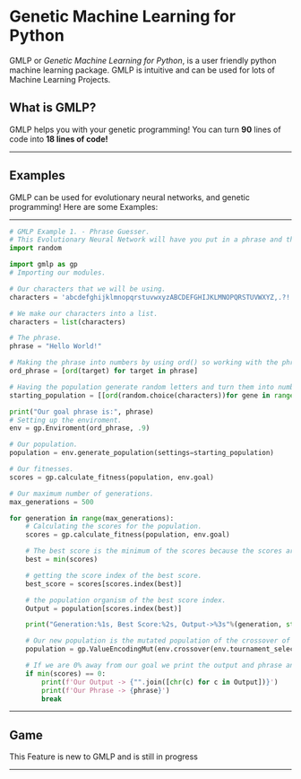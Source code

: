 # Genetic Machine Learning for Python
GMLP or *Genetic Machine Learning for Python*, is a user friendly python machine learning package. GMLP is intuitive and can be used for lots of Machine Learning Projects.
## What is GMLP?
GMLP helps you with your genetic programming! You can turn __90__ lines of code into __18 lines of code!__
___
## Examples
GMLP can be used for evolutionary neural networks, and genetic programming!
Here are some Examples:
___
```python
# GMLP Example 1. - Phrase Guesser.
# This Evolutionary Neural Network will have you put in a phrase and the E.N.N will guess it.
import random

import gmlp as gp
# Importing our modules.

# Our characters that we will be using.
characters = 'abcdefghijklmnopqrstuvwxyzABCDEFGHIJKLMNOPQRSTUVWXYZ,.?!: '

# We make our characters into a list.
characters = list(characters)

# The phrase.
phrase = "Hello World!"

# Making the phrase into numbers by using ord() so working with the phrase will be easier.
ord_phrase = [ord(target) for target in phrase]

# Having the population generate random letters and turn them into numbers using the ord() function.
starting_population = [[ord(random.choice(characters))for gene in range(len(ord_phrase))]for pop_size in range(10000)]

print("Our goal phrase is:", phrase)
# Setting up the enviroment.
env = gp.Enviroment(ord_phrase, .9)

# Our population.
population = env.generate_population(settings=starting_population)

# Our fitnesses.
scores = gp.calculate_fitness(population, env.goal)

# Our maximum number of generations.
max_generations = 500

for generation in range(max_generations):
	# Calculating the scores for the population.
	scores = gp.calculate_fitness(population, env.goal)

	# The best score is the minimum of the scores because the scores are how far you are away from your goal.
	best = min(scores)

	# getting the score index of the best score.
	best_score = scores[scores.index(best)]

	# the population organism of the best score index.
	Output = population[scores.index(best)]

	print("Generation:%1s, Best Score:%2s, Output->%3s"%(generation, str(best_score), ''.join([chr(c) for c in Output])))

	# Our new population is the mutated population of the crossover of the fittest population .
	population = gp.ValueEncodingMut(env.crossover(env.tournament_selection(population, scores, 3), ord_phrase), .15)

	# If we are 0% away from our goal we print the output and phrase and break the loop.
	if min(scores) == 0:
		print(f'Our Output -> {"".join([chr(c) for c in Output])}')
		print(f'Our Phrase -> {phrase}')
		break
```
___
## Game
This Feature is new to GMLP and is still in progress
___